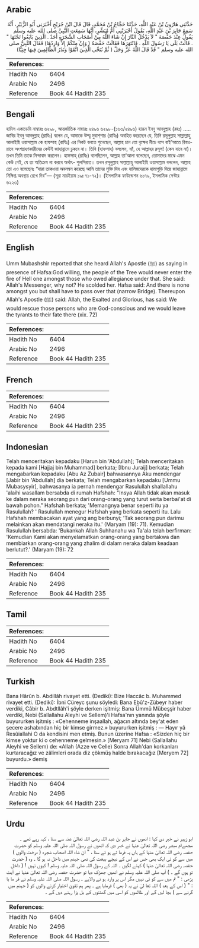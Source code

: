 ## Arabic


<div dir="rtl" lang="ar" style={{fontSize:'larger',backgroundColor:'#f8f9fa',padding:20}}>
حَدَّثَنِي هَارُونُ بْنُ عَبْدِ اللَّهِ، حَدَّثَنَا حَجَّاجُ بْنُ مُحَمَّدٍ، قَالَ قَالَ ابْنُ جُرَيْجٍ أَخْبَرَنِي أَبُو الزُّبَيْرِ، أَنَّهُ سَمِعَ جَابِرَ بْنَ عَبْدِ اللَّهِ، يَقُولُ أَخْبَرَتْنِي أُمُّ مُبَشِّرٍ، أَنَّهَا سَمِعَتِ النَّبِيَّ صلى الله عليه وسلم يَقُولُ عِنْدَ حَفْصَةَ ‏"‏ لاَ يَدْخُلُ النَّارَ إِنْ شَاءَ اللَّهُ مِنْ أَصْحَابِ الشَّجَرَةِ أَحَدٌ ‏.‏ الَّذِينَ بَايَعُوا تَحْتَهَا ‏"‏ ‏.‏ قَالَتْ بَلَى يَا رَسُولَ اللَّهِ ‏.‏ فَانْتَهَرَهَا فَقَالَتْ حَفْصَةُ ‏(‏ وَإِنْ مِنْكُمْ إِلاَّ وَارِدُهَا‏)‏ فَقَالَ النَّبِيُّ صلى الله عليه وسلم ‏"‏ قَدْ قَالَ اللَّهُ عَزَّ وَجَلَّ ‏(‏ ثُمَّ نُنَجِّي الَّذِينَ اتَّقَوْا وَنَذَرُ الظَّالِمِينَ فِيهَا جِثِيًّا‏)‏
</div>
<div style={{backgroundColor:'#f8f9fa',padding:20, marginBottom: 10}}><table> <thead> <tr> <th>References:</th> <th></th> </tr> </thead> <tbody><tr><td>Hadith No</td><td>6404</td></tr><tr><td>Arabic No</td><td>2496</td></tr><tr><td>Reference</td><td>Book 44 Hadith 235</td></tr></tbody></table></div>

## Bengali


<div dir="ltr" lang="bn" style={{fontSize:'larger',backgroundColor:'#f8f9fa',padding:20}}>
হাদিস একাডেমি নাম্বারঃ ৬২৯৮, আন্তর্জাতিক নাম্বারঃ ২৪৯৬ ৬২৯৮-(১৬৩/২৪৯৬) হারূন ইবনু আবদুল্লাহ (রহঃ) ..... জাবির ইবনু আবদুল্লাহ (রাযিঃ) বলেন যে, আমাকে উম্মু মুবাশ্‌শার (রাযিঃ) অবহিত করেছেন যে, তিনি রসূলুল্লাহ সাল্লাল্লাহু আলাইহি ওয়াসাল্লাম কে হাফসাহ (রাযিঃ) এর নিকট বলতে শুনেছেন, আল্লাহ চান তো বৃক্ষের নীচে বসে বাই’আতে রিযওয়ানে অংশগ্রহণকারীদের কেউই জাহান্নামে ঢুকবে না। তিনি (হাফসাহ) বললেন, হ্যাঁ, হে আল্লাহর রসূল! (কেন যাবে না)। তখন তিনি তাকে নিন্দাবাদ করলেন। হাফসাহ্ (রাযিঃ) বলেছিলেন, আল্লাহ তা'আলা বলেছেন, তোমাদের মাঝে এমন কেউ নেই, যে তা অতিক্রম না করবে অর্থাৎ- পুলসিরাত। তখন রসূলুল্লাহ সাল্লাল্লাহু আলাইহি ওয়াসাল্লাম বললেন, আল্লাহ তো এও বলেছেনঃ “যারা তাকওয়া অবলম্বন করেছে আমি তাদের মুক্তি দিব এবং যালিমদেরকে হামাগুড়ি দিয়ে জাহান্নামে নিক্ষিপ্ত অবস্থায় রেখে দিব”— (সূরা মারইয়াম ১৯ঃ ৭১-৭২)। (ইসলামিক ফাউন্ডেশন ৬১৭৯, ইসলামিক সেন্টার ৬২২৩)
</div>
<div style={{backgroundColor:'#f8f9fa',padding:20, marginBottom: 10}}><table> <thead> <tr> <th>References:</th> <th></th> </tr> </thead> <tbody><tr><td>Hadith No</td><td>6404</td></tr><tr><td>Arabic No</td><td>2496</td></tr><tr><td>Reference</td><td>Book 44 Hadith 235</td></tr></tbody></table></div>

## English


<div dir="ltr" lang="en" style={{fontSize:'larger',backgroundColor:'#f8f9fa',padding:20}}>
Umm Mubashshir reported that she heard Allah's Apostle (ﷺ) as saying in presence of Hafsa:God willing, the people of the Tree would never enter the fire of Hell one amongst those who owed allegiance under that. She said: Allah's Messenger, why not? He scolded her. Hafsa said: And there is none amongst you but shall have to pass over that (narrow Bridge). Thereupon Allah's Apostle (ﷺ) said: Allah, the Exalted and Glorious, has said: We would rescue those persons who are God-conscious and we would leave the tyrants to their fate there (xix. 72)
</div>
<div style={{backgroundColor:'#f8f9fa',padding:20, marginBottom: 10}}><table> <thead> <tr> <th>References:</th> <th></th> </tr> </thead> <tbody><tr><td>Hadith No</td><td>6404</td></tr><tr><td>Arabic No</td><td>2496</td></tr><tr><td>Reference</td><td>Book 44 Hadith 235</td></tr></tbody></table></div>

## French


<div dir="ltr" lang="fr" style={{fontSize:'larger',backgroundColor:'#f8f9fa',padding:20}}>

</div>
<div style={{backgroundColor:'#f8f9fa',padding:20, marginBottom: 10}}><table> <thead> <tr> <th>References:</th> <th></th> </tr> </thead> <tbody><tr><td>Hadith No</td><td>6404</td></tr><tr><td>Arabic No</td><td>2496</td></tr><tr><td>Reference</td><td>Book 44 Hadith 235</td></tr></tbody></table></div>

## Indonesian


<div dir="ltr" lang="id" style={{fontSize:'larger',backgroundColor:'#f8f9fa',padding:20}}>
Telah menceritakan kepadaku [Harun bin 'Abdullah]; Telah menceritakan kepada kami [Hajjaj bin Muhammad] berkata; [Ibnu Juraij] berkata; Telah mengabarkan kepadaku [Abu Az Zubair] bahwasannya Aku mendengar [Jabir bin 'Abdullah] dia berkata; Telah mengabarkan kepadaku [Ummu Mubasysyir], bahwasanya ia pernah mendengar Rasulullah shallallahu 'alaihi wasallam bersabda di rumah Hafshah: "Insya Allah tidak akan masuk ke dalam neraka seorang pun dari orang-orang yang turut serta berbai'at di bawah pohon." Hafshah berkata; 'Memangnya benar seperti itu ya Rasulullah? ' Rasulullah menegur Hafshah yang berkata seperti itu. Lalu Hafshah membacakan ayat yang ang berbunyi; 'Tak seorang pun darimu melainkan akan mendatangi neraka itu.' (Maryam (19): 71). Kemudian Rasulullah bersabda: 'Bukankah Allah Suhhanahu wa Ta'ala telah berfirman: 'Kemudian Kami akan menyelamatkan orang-orang yang bertakwa dan membiarkan orang-orang yang zhalim di dalam neraka dalam keadaan berlutut?.' (Maryam (19): 72
</div>
<div style={{backgroundColor:'#f8f9fa',padding:20, marginBottom: 10}}><table> <thead> <tr> <th>References:</th> <th></th> </tr> </thead> <tbody><tr><td>Hadith No</td><td>6404</td></tr><tr><td>Arabic No</td><td>2496</td></tr><tr><td>Reference</td><td>Book 44 Hadith 235</td></tr></tbody></table></div>

## Tamil


<div dir="ltr" lang="ta" style={{fontSize:'larger',backgroundColor:'#f8f9fa',padding:20}}>

</div>
<div style={{backgroundColor:'#f8f9fa',padding:20, marginBottom: 10}}><table> <thead> <tr> <th>References:</th> <th></th> </tr> </thead> <tbody><tr><td>Hadith No</td><td>6404</td></tr><tr><td>Arabic No</td><td>2496</td></tr><tr><td>Reference</td><td>Book 44 Hadith 235</td></tr></tbody></table></div>

## Turkish


<div dir="ltr" lang="tr" style={{fontSize:'larger',backgroundColor:'#f8f9fa',padding:20}}>
Bana Hârûn b. Abdillâh rivayet etti. (Dediki): Bize Haccâc b. Muhammed rivayet etti. (Dediki): İbni Cüreyc şunu söyledi: Bana Ebû'z-Zübeyr haber verdiki, Câbir b. Abdtllâh'i şöyle derken işitmiş: Bana Ümmü Mübeşşir haber verdiki, Nebi (Sallallahu Aleyhi ve Sellem)'i Hafsa'nın yanında şöyle buyururken işitmiş : «Cehenneme inşaallah, ağacın altında bey'at eden şecere ashabından hiç bir kimse girmez.» buyururken işitmiş : — Hayır yâ Resûiallahi O da kendisini men etmiş. Bunun üzerine Hafsa : «Sizden hiç bir kimse yoktur ki o cehenneme gelmesin.» [Meryam 71] Nebi (Sallallahu Aleyhi ve Sellem) de: «Allah (Azze ve Celle) Sonra Allah'dan korkanları kurtaracağız ve zâlimleri orada diz çökmüş halde bırakacağız [Meryem 72] buyurdu.» demiş
</div>
<div style={{backgroundColor:'#f8f9fa',padding:20, marginBottom: 10}}><table> <thead> <tr> <th>References:</th> <th></th> </tr> </thead> <tbody><tr><td>Hadith No</td><td>6404</td></tr><tr><td>Arabic No</td><td>2496</td></tr><tr><td>Reference</td><td>Book 44 Hadith 235</td></tr></tbody></table></div>

## Urdu


<div dir="rtl" lang="ur" style={{fontSize:'larger',backgroundColor:'#f8f9fa',padding:20}}>
ابو زبیر نے خبر دی کہا : انھوں نے جابر بن عبد اللہ رضی اللہ تعالیٰ عنہ سے سنا ، کہہ رہے تھے ۔ مجھےام مبشر رضی اللہ تعالیٰ عنہا نے خبر دی کہ انھوں نے رسول اللہ صلی اللہ علیہ وسلم کو حضرت حفصہ رضی اللہ تعالیٰ عنہا کے ہاں یہ فرما تے ہو ئے سنا ، " ان شاء اللہ اصحاب شجرہ ( درخت والوں ) میں سے کو ئی ایک بھی جس نے اس کے نیچے بیعت کی تھی جہنم میں داخل نہ ہو گا ۔ وہ ( حضرت حفصہ رضی اللہ تعالیٰ عنہا ) کہنے لگیں ۔ اللہ کے رسول اللہ صلی اللہ علیہ وسلم ! کیوں نہیں ! ( داخل تو ہوں گے ۔ ) آپ صلی اللہ علیہ وسلم نے انھیں جھڑک دیا تو حضرت حفصہ رضی اللہ تعالیٰ عنہا نے آیت پڑھی : " تم میں سے کو ئی نہیں مگر اس پر وارد ہو نے والاہے ۔ رسول اللہ صلی اللہ علیہ وسلم نے فر ما یا : " ( اس کے بعد ) اللہ تعا لیٰ نے یہ ( بھی ) فرمایا ہے ۔ پھر ہم تقویٰ اختیار کرنے والوں کو ( جہنم میں گرنے سے ) بچا لیں گے اور ظالموں کو اسی میں گھٹنوں کے بل پڑا رہنے دیں گے ۔
</div>
<div style={{backgroundColor:'#f8f9fa',padding:20, marginBottom: 10}}><table> <thead> <tr> <th>References:</th> <th></th> </tr> </thead> <tbody><tr><td>Hadith No</td><td>6404</td></tr><tr><td>Arabic No</td><td>2496</td></tr><tr><td>Reference</td><td>Book 44 Hadith 235</td></tr></tbody></table></div>